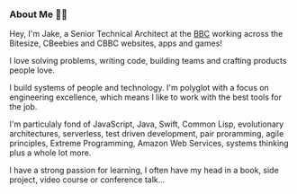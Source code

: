 ### About Me 👋🏻

<!--
**imjacobclark/imjacobclark** is a ✨ _special_ ✨ repository because its `README.md` (this file) appears on your GitHub profile.

Here are some ideas to get you started:

- 🔭 I’m currently working on ...
- 🌱 I’m currently learning ...
- 👯 I’m looking to collaborate on ...
- 🤔 I’m looking for help with ...
- 💬 Ask me about ...
- 📫 How to reach me: ...
- 😄 Pronouns: ...
- ⚡ Fun fact: ...
-->


Hey, I'm Jake, a Senior Technical Architect at the [BBC](https://www.bbc.co.uk) working across the Bitesize, CBeebies and CBBC websites, apps and games!

I love solving problems, writing code, building teams and crafting products people love.

I build systems of people and technology. I'm polyglot with a focus on engineering excellence, which means I like to work with the best tools for the job.

I'm particulaly fond of JavaScript, Java, Swift, Common Lisp, evolutionary architectures, serverless, test driven development, pair proramming, agile principles, Extreme Programming, Amazon Web Services, systems thinking plus a whole lot more.

I have a strong passion for learning, I often have my head in a book, side project, video course or conference talk...
